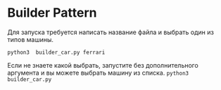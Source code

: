 # Builder Pattern

Для запуска требуется написать название файла 
и выбрать один из типов машины. 

`python3  builder_car.py ferrari`

Если не знаете какой выбрать, запустите без дополнительного аргумента и вы можете выбрать машину из списка. 
`python3 builder_car.py`